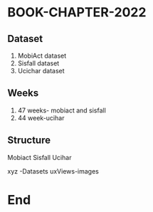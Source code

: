 # BOOK-CHAPTER-2022

## Dataset

1. MobiAct dataset
2. Sisfall dataset
3. Ucichar dataset

## Weeks

1. 47 weeks- mobiact and sisfall
2. 44 week-ucihar

## Structure

Mobiact
Sisfall
Ucihar

xyz    -Datasets
uxViews-images


# End
